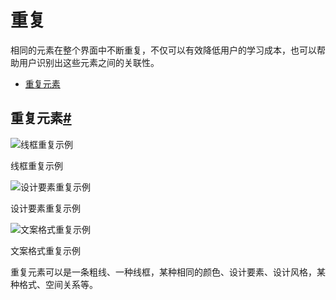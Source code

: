 # 重复

相同的元素在整个界面中不断重复，不仅可以有效降低用户的学习成本，也可以帮助用户识别出这些元素之间的关联性。



- [重复元素](https://ant.design/docs/spec/repetition-cn#重复元素)

## 重复元素[#](https://ant.design/docs/spec/repetition-cn#重复元素)

![线框重复示例](https://gw.alipayobjects.com/zos/rmsportal/VkUeJYlTTseLCyUGeXZV.png)

线框重复示例



![设计要素重复示例](https://gw.alipayobjects.com/zos/rmsportal/HXvcTaEbEWWFaQbiEpLg.png)

设计要素重复示例



![文案格式重复示例](https://gw.alipayobjects.com/zos/rmsportal/DYDGrgkbdFEbcVRuJcjH.png)

文案格式重复示例



重复元素可以是一条粗线、一种线框，某种相同的颜色、设计要素、设计风格，某种格式、空间关系等。